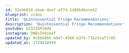 ```yaml
---
id: 32e4b018-ebae-4eef-af74-2d86b46ece42
blueprint: video
title: 'Quintessential Fringe Recommendations'
description: 'Quintessential Fringe Recommendations'
youtube: GZ3ZIDPS0dA
instagram: DNBxIk0zeaf
updated_by: 9c6b6866-e047-4568-b3f4-71623caf17dd
updated_at: 1754618959
---
```

